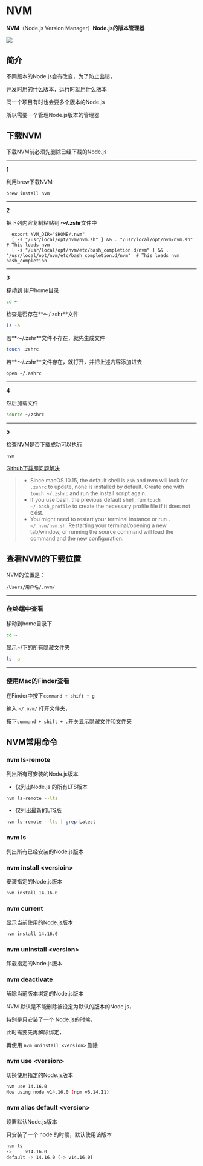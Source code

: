 # NVM

**NVM**（Node.js Version Manager）**Node.js的版本管理器**

![](https://miro.medium.com/max/1050/0*csTuUtvi1VdLS4le.jpg)

## 简介

不同版本的Node.js会有改变，为了防止出错，

开发时用的什么版本，运行时就用什么版本

同一个项目有时也会要多个版本的Node.js

所以需要一个管理Node.js版本的管理器



## 下载NVM

下载NVM前必须先删除已经下载的Node.js

---

**1**

利用brew下载NVM

```bash
brew install nvm
```

---

**2**

把下列内容复制粘贴到 **～/.zshr**文件中

```
  export NVM_DIR="$HOME/.nvm"
  [ -s "/usr/local/opt/nvm/nvm.sh" ] && . "/usr/local/opt/nvm/nvm.sh"  # This loads nvm
  [ -s "/usr/local/opt/nvm/etc/bash_completion.d/nvm" ] && . "/usr/local/opt/nvm/etc/bash_completion.d/nvm"  # This loads nvm bash_completion
```

---

**3**

移动到 用户home目录

```bash
cd ~
```

检查是否存在**～/.zshr**文件

```bash
ls -a
```

若**～/.zshr**文件不存在，就先生成文件

```bash
touch .zshrc
```

若**～/.zshr**文件存在，就打开，并把上述内容添加进去

```bash
open ~/.ashrc
```

---

**4**

然后加载文件

```bash
source ~/zshrc
```

---

**5**

检查NVM是否下载成功可以执行

```bash
nvm
```



[Github下载即问题解决 ](https://github.com/nvm-sh/nvm)

>- Since macOS 10.15, the default shell is `zsh` and nvm will look for `.zshrc` to update, none is installed by default. Create one with `touch ~/.zshrc` and run the install script again.
>- If you use bash, the previous default shell, run `touch ~/.bash_profile` to create the necessary profile file if it does not exist.
>- You might need to restart your terminal instance or run `. ~/.nvm/nvm.sh`. Restarting your terminal/opening a new tab/window, or running the source command will load the command and the new configuration.





## 查看NVM的下载位置

NVM的位置是：

`/Users/用户名/.nvm/`

---

### 在终端中查看

移动到home目录下

```bash
cd ~
```

显示~/下的所有隐藏文件夹

```bash
ls -a
```

---

### 使用Mac的Finder查看

在Finder中按下`command + shift + g` 

输入 `~/.nvm/` 打开文件夹，

按下`command + shift + .`开关显示隐藏文件和文件夹





## NVM常用命令

### nvm ls-remote

列出所有可安装的Node.js版本

- 仅列出Node.js 的所有LTS版本

```bash
nvm ls-remote --lts
```

- 仅列出最新的LTS版

```bash
nvm ls-remote --lts | grep Latest
```



### nvm ls

列出所有已经安装的Node.js版本



### nvm install <versioin\>

安装指定的Node.js版本

```bash
nvm install 14.16.0
```



### nvm current

显示当前使用的Node.js版本

```bash
nvm install 14.16.0
```



### nvm uninstall <version\>

卸载指定的Node.js版本



### nvm deactivate

解除当前版本绑定的Node.js版本

NVM 默认是不能删除被设定为默认的版本的Node.js，

特别是只安装了一个 Node.js的时候，

此时需要先再解除绑定，

再使用 `nvm uninstall <version>` 删除



### nvm use <version\>  

切换使用指定的Node.js版本

```bash
nvm use 14.16.0
Now using node v14.16.0 (npm v6.14.11)
```



### nvm alias default <version\>

设置默认Node.js版本

只安装了一个 node 的时候，默认使用该版本

```bash
nvm ls
->     v14.16.0
default -> 14.16.0 (-> v14.16.0)
```







